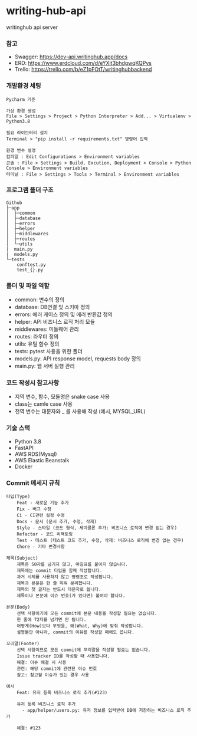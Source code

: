 # writing-hub-api
writinghub api server


### 참고
- Swagger: https://dev-api.writinghub.app/docs
- ERD: https://www.erdcloud.com/d/eYXit3bhdgwqKQPys
- Trello: https://trello.com/b/eZ1pFOtT/writinghubbackend


### 개발환경 세팅
```
Pycharm 기준

가상 환경 생성
File > Settings > Project > Python Interpreter > Add... > Virtualenv > Python3.8

필요 라이브러리 설치
Terminal > "pip install -r requirements.txt" 명령어 입력

환경 변수 설정
컴파일 : Edit Configurations > Environment variables
콘솔 : File > Settings > Build, Excution, Deployment > Console > Python Console > Environment variables
터미널 : File > Settings > Tools > Terminal > Environment variables

```


### 프로그램 폴더 구조

```
Github
├─app
│  ├─common
│  ├─database
│  ├─errors
│  ├─helper
│  ├─middlewares
│  ├─routes
│  └─utils
|  main.py
|  models.py
└─tests
    conftest.py
    test_{}.py
```

### 폴더 및 파일 역할
- common: 변수의 정의
- database: DB연결 및 스키마 정의
- errors: 에러 케이스 정의 및 에러 반환값 정의
- helper: API 비즈니스 로직 처리 모듈
- middlewares: 미들웨어 관리
- routes: 라우터 정의
- utils: 유틸 함수 정의
- tests: pytest 사용을 위한 폴더
- models.py: API response model, requests body 정의
- main.py: 웹 서버 실행 관리


### 코드 작성시 참고사항
- 지역 변수, 함수, 모듈명은 snake case 사용
- class는 camle case 사용
- 전역 변수는 대문자와 _ 를 사용해 작성 (예시, MYSQL_URL)


### 기술 스택
- Python 3.8
- FastAPI
- AWS RDS(Mysql)
- AWS Elastic Beanstalk
- Docker


### Commit 메세지 규칙
```
타입(Type)
	Feat - 새로운 기능 추가
	Fix - 버그 수정
	Ci - CI관련 설정 수정
	Docs - 문서 (문서 추가, 수정, 삭제)
	Style - 스타일 (코드 형식, 세미콜론 추가: 비즈니스 로직에 변경 없는 경우)
	Refactor - 코드 리팩토링
	Test - 테스트 (테스트 코드 추가, 수정, 삭제: 비즈니스 로직에 변경 없는 경우)
	Chore - 기타 변경사항

제목(Subject)
	제목은 50자를 넘기지 않고, 마침표를 붙이지 않습니다.
	제목에는 commit 타입을 함께 작성합니다.
	과거 시제를 사용하지 않고 명령조로 작성합니다.
	제목과 본문은 한 줄 띄워 분리합니다.
	제목의 첫 글자는 반드시 대문자로 씁니다.
	제목이나 본문에 이슈 번호(가 있다면) 붙여야 합니다.

본문(Body)
	선택 사항이기에 모든 commit에 본문 내용을 작성할 필요는 없습니다.
	한 줄에 72자를 넘기면 안 됩니다.
	어떻게(How)보다 무엇을, 왜(What, Why)에 맞춰 작성합니다.
	설명뿐만 아니라, commit의 이유를 작성할 때에도 씁니다.

꼬리말(Footer)
	선택 사항이므로 모든 commit에 꼬리말을 작성할 필요는 없습니다.
	Issue tracker ID를 작성할 때 사용합니다.
	해결: 이슈 해결 시 사용
	관련: 해당 commit에 관련된 이슈 번호
	참고: 참고할 이슈가 있는 경우 사용

예시
	Feat: 유저 등록 비즈니스 로직 추가(#123)

	유저 등록 비즈니스 로직 추가
	  - app/helper/users.py: 유저 정보를 입력받아 DB에 저장하는 비즈니스 로직 추가

	해결: #123

```

